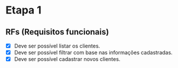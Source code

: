# Etapa 1

## RFs (Requisitos funcionais)

- [x] Deve ser possível listar os clientes.
- [x] Deve ser possível filtrar com base nas informações cadastradas.
- [x] Deve ser possível cadastrar novos clientes.
